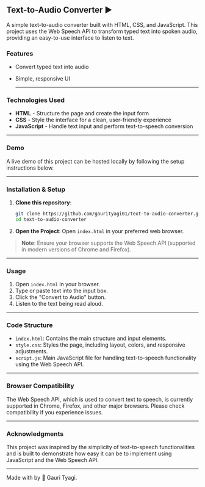 ## Text-to-Audio Converter ▶

A simple text-to-audio converter built with HTML, CSS, and JavaScript. This project uses the Web Speech API to transform typed text into spoken audio, providing an easy-to-use interface to listen to text.

### Features

- Convert typed text into audio
- Simple, responsive UI

  ---

### Technologies Used

- **HTML** - Structure the page and create the input form
- **CSS** - Style the interface for a clean, user-friendly experience
- **JavaScript** - Handle text input and perform text-to-speech conversion

---

### Demo

A live demo of this project can be hosted locally by following the setup instructions below.

---

### Installation & Setup

1. **Clone this repository**:
   ```bash
   git clone https://github.com/gaurityagi01/text-to-audio-converter.git
   cd text-to-audio-converter
   ```

2. **Open the Project**:
   Open `index.html` in your preferred web browser.

> **Note**: Ensure your browser supports the Web Speech API (supported in modern versions of Chrome and Firefox).

---

### Usage

1. Open `index.html` in your browser.
2. Type or paste text into the input box.
3. Click the "Convert to Audio" button.
4. Listen to the text being read aloud.

---

### Code Structure

- `index.html`: Contains the main structure and input elements.
- `style.css`: Styles the page, including layout, colors, and responsive adjustments.
- `script.js`: Main JavaScript file for handling text-to-speech functionality using the Web Speech API.

---

### Browser Compatibility

The Web Speech API, which is used to convert text to speech, is currently supported in Chrome, Firefox, and other major browsers. Please check compatibility if you experience issues.

---

### Acknowledgments

This project was inspired by the simplicity of text-to-speech functionalities and is built to demonstrate how easy it can be to implement using JavaScript and the Web Speech API.

---
Made with by 💖 Gauri Tyagi.
